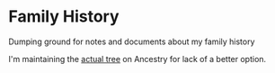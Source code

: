 # Family History
Dumping ground for notes and documents about my family history

I'm maintaining the [actual tree](http://trees.ancestry.com/tree/33182929/family) on Ancestry for lack of a better option.